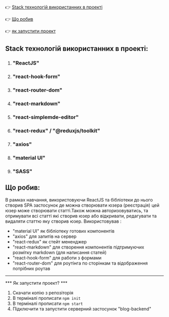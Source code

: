 :point_right: [Stack технологій використанних в проекті](#stack)

:point_right: [Що робив](#to-do)

:point_right: [як запустити проект](#start)

## <a id="stack">Stack технологій використанних в проекті:</a>

1. ### "ReactJS"
2. ### "react-hook-form"
3. ### "react-router-dom"
4. ### "react-markdown"
5. ### "react-simplemde-editor"
6. ### "react-redux" / "@reduxjs/toolkit"
7. ### "axios"
8. ### "material UI"
9. ### "SASS"


## <a id="to-do">Що робив:</a>

В рамках навчання, використовуючи ReactJS та бібліотеки до нього створив SPA застосунок де можна створювати юзера (реєстрація) цей юзер може створювати статті.Також можна авторизовуватись, та отримувати всі статті які створив юзер або відкривати, редагувати та видаляти статтю яку створив юзер.
Використовував :
- "material UI" як бібліотеку готових компонентів
- "axios" для запитів на сервер
- "react-redux" як стейт мененджер
- "react-markdown" для створення компонентів підтримуючих розмітку markdown (для написання статей)
- "react-hook-form" для работи з формами
- "react-router-dom" для роутінга по сторінкам та відображення потрібних роутав

---------------------------------------------------------------------------------
*** <a id="start">Як запустити проект?</a> ***

1. Скачати копію з репозіторія
2. В терміналі прописати `npm init`
3. В терміналі прописати `npm start`
4. Підключити та запустити серверний застосунок "blog-backend"


